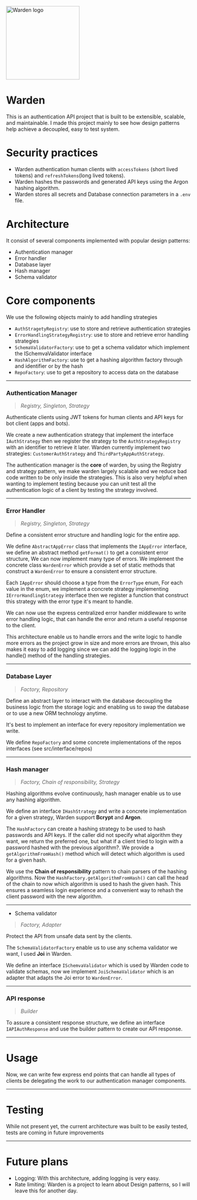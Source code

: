 <img src="./public/images/wardenLogo.png" alt="Warden logo" width="200"/>

# Warden

This is an authentication API project that is built to be extensible, scalable, and maintainable.
I made this project mainly to see how design patterns help achieve a decoupled, easy to test system.

# Security practices

- Warden authentication human clients with `accessTokens` (short lived tokens) and `refreshTokens`(long lived tokens).
- Warden hashes the passwords and generated API keys using the Argon hashing algorithm.
- Warden stores all secrets and Database connection parameters in a `.env` file.

# Architecture

It consist of several components implemented with popular design patterns:

- Authentication manager
- Error handler
- Database layer
- Hash manager
- Schema validator

# Core components

We use the following objects mainly to add handling strategies

- `AuthStragetyRegistry`: use to store and retrieve authentication strategies
- `ErrorHandlingStrategyRegistry`: use to store and retrieve error handling strategies
- `SchemaValidatorFactory`: use to get a schema validator which implement the ISchemvaValidator interface
- `HashAlgorithmFactory`: use to get a hashing algorithm factory through and identifier or by the hash
- `RepoFactory`: use to get a repository to access data on the database

---

### Authentication Manager

> _Registry, Singleton, Strategy_

Authenticate clients using JWT tokens for human clients and API keys for bot client (apps and bots).

We create a new authentication strategy that implement the interface `IAuthStrategy` then we register
the strategy to the `AuthStrategyRegistry` with an identifier to retrieve it later.
Warden currently implement two strategies: `CustomerAuthStrategy` and `ThirdPartyAppAuthStrategy`.

The authentication manager is the **core** of warden, by using the Registry and strategy pattern, we
make warden largely scalable and we reduce bad code written to be only inside the strategies. This
is also very helpful when wanting to implement testing because you can unit test all the authentication
logic of a client by testing the strategy involved.

---

### Error Handler

> _Registry, Singleton, Strategy_

Define a consistent error structure and handling logic for the entire app.

We define `AbstractAppError` class that implements the `IAppError` interface, we define an abstract method
`getFormat()` to get a consistent error structure, We can now implement many type of errors. We implement
the concrete class `WardenError` which provide a set of static methods that construct a `WardenError`
to ensure a consistent error structure.

Each `IAppError` should choose a type from the `ErrorType` enum, For each value in the enum, we implement
a concrete strategy implementing `IErrorHandlingStrategy` interface then we register a function that
construct this strategy with the error type it's meant to handle.

We can now use the express centralized error handler middleware to write error handling logic, that
can handle the error and return a useful response to the client.

This architecture enable us to handle errors and the write logic to handle more errors as the project
grow in size and more errors are thrown, this also makes it easy to add logging since we can add the
logging logic in the handle() method of the handling strategies.

---

### Database Layer

> _Factory, Repository_

Define an abstract layer to interact with the database decoupling the business logic from the storage logic
and enabling us to swap the database or to use a new ORM technology anytime.

It's best to implement an interface for every repository implementation we write.

We define `RepoFactory` and some concrete implementations of the repos interfaces (see src/interface/repos)

---

### Hash manager

> _Factory, Chain of responsibility, Strategy_

Hashing algorithms evolve continuously, hash manager enable us to use any hashing algorithm.

We define an interface `IHashStrategy` and write a concrete implementation for a given strategy, Warden
support **Bcrypt** and **Argon**.

The `HashFactory` can create a hashing strategy to be used to hash passwords and API keys.
If the caller did not specify what algorithm they want, we return the preferred one, but what if a
client tried to login with a password hashed with the previous algorithm?. We provide a
`getAlgorithmFromHash()` method which will detect which algorithm is used for a given hash.

We use the **Chain of responsibility** pattern to chain parsers of the hashing algorithms. Now the
`HashFactory.getAlgorithmFromHash()` can call the head of the chain to now which algorithm is used to
hash the given hash. This ensures a seamless login experience and a convenient way to rehash the client password with the new algorithm.

---

- Schema validator

> _Factory, Adapter_

Protect the API from unsafe data sent by the clients.

The `SchemaValidatorFactory` enable us to use any schema validator we want, I used **Joi** in Warden.

We define an interface `ISchemvaValidator` which is used by Warden code to validate schemas, now we
implement `JoiSchemaValidator` which is an adapter that adapts the Joi error to `WardenError`.

---

### API response

> _Builder_

To assure a consistent response structure, we define an interface `IAPIAuthResponse` and use the builder
pattern to create our API response.

---

# Usage

Now, we can write few express end points that can handle all types of clients be delegating the work
to our authentication manager components.

---

# Testing

While not present yet, the current architecture was built to be easily tested, tests are coming in future
improvements

---

# Future plans

- Logging: With this architecture, adding logging is very easy.
- Rate limiting: Warden is a project to learn about Design patterns, so I will leave this for another day.
